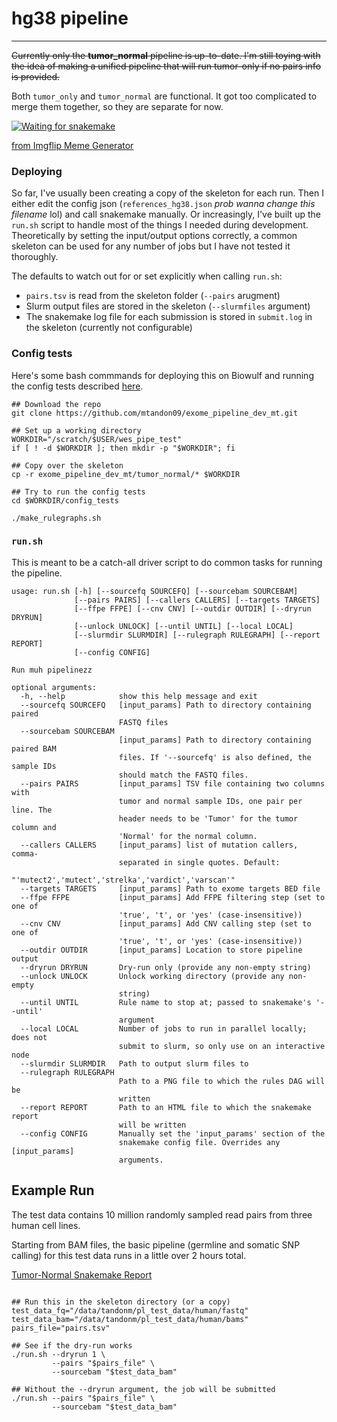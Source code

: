 # hg38 pipeline
-------------------------------------------------
~~Currently only the **tumor_normal** pipeline is up-to-date. I'm still toying with the idea of making a unified pipeline that will run tumor-only if no pairs info is provided.~~

Both `tumor_only` and `tumor_normal` are functional.  It got too complicated to merge them together, so they are separate for now.

<a href="https://imgflip.com/i/51zfhx"><img src="https://i.imgflip.com/51zfhx.jpg" title="Waiting for snakemake"/></a><div><a href="https://imgflip.com/memegenerator">from Imgflip Meme Generator</a></div>

### Deploying
So far, I've usually been creating a copy of the skeleton for each run. Then I either edit the config json (`references_hg38.json` *prob wanna change this filename* lol) and call snakemake manually. Or increasingly, I've built up the `run.sh` script to handle most of the things I needed during development.  Theoretically by setting the input/output options correctly, a common skeleton can be used for any number of jobs but I have not tested it thoroughly.

The defaults to watch out for or set explicitly when calling `run.sh`:
- `pairs.tsv` is read from the skeleton folder (`--pairs` arugment)
- Slurm output files are stored in the skeleton (`--slurmfiles` argument)
- The snakemake log file for each submission is stored in `submit.log` in the skeleton (currently not configurable)

### Config tests
Here's some bash commmands for deploying this on Biowulf and running the config tests described [here](https://github.com/mtandon09/exome_pipeline_dev_mt/tree/main/tumor_normal/config_tests).
```
## Download the repo
git clone https://github.com/mtandon09/exome_pipeline_dev_mt.git

## Set up a working directory
WORKDIR="/scratch/$USER/wes_pipe_test"
if [ ! -d $WORKDIR ]; then mkdir -p "$WORKDIR"; fi

## Copy over the skeleton
cp -r exome_pipeline_dev_mt/tumor_normal/* $WORKDIR

## Try to run the config tests
cd $WORKDIR/config_tests

./make_rulegraphs.sh

```

### `run.sh`
This is meant to be a catch-all driver script to do common tasks for running the pipeline.

```
usage: run.sh [-h] [--sourcefq SOURCEFQ] [--sourcebam SOURCEBAM]
              [--pairs PAIRS] [--callers CALLERS] [--targets TARGETS]
              [--ffpe FFPE] [--cnv CNV] [--outdir OUTDIR] [--dryrun DRYRUN]
              [--unlock UNLOCK] [--until UNTIL] [--local LOCAL]
              [--slurmdir SLURMDIR] [--rulegraph RULEGRAPH] [--report REPORT]
              [--config CONFIG]

Run muh pipelinezz

optional arguments:
  -h, --help            show this help message and exit
  --sourcefq SOURCEFQ   [input_params] Path to directory containing paired
                        FASTQ files
  --sourcebam SOURCEBAM
                        [input_params] Path to directory containing paired BAM
                        files. If '--sourcefq' is also defined, the sample IDs
                        should match the FASTQ files.
  --pairs PAIRS         [input_params] TSV file containing two columns with
                        tumor and normal sample IDs, one pair per line. The
                        header needs to be 'Tumor' for the tumor column and
                        'Normal' for the normal column.
  --callers CALLERS     [input_params] list of mutation callers, comma-
                        separated in single quotes. Default:
                        "'mutect2','mutect','strelka','vardict','varscan'"
  --targets TARGETS     [input_params] Path to exome targets BED file
  --ffpe FFPE           [input_params] Add FFPE filtering step (set to one of
                        'true', 't', or 'yes' (case-insensitive))
  --cnv CNV             [input_params] Add CNV calling step (set to one of
                        'true', 't', or 'yes' (case-insensitive))
  --outdir OUTDIR       [input_params] Location to store pipeline output
  --dryrun DRYRUN       Dry-run only (provide any non-empty string)
  --unlock UNLOCK       Unlock working directory (provide any non-empty
                        string)
  --until UNTIL         Rule name to stop at; passed to snakemake's '--until'
                        argument
  --local LOCAL         Number of jobs to run in parallel locally; does not
                        submit to slurm, so only use on an interactive node
  --slurmdir SLURMDIR   Path to output slurm files to
  --rulegraph RULEGRAPH
                        Path to a PNG file to which the rules DAG will be
                        written
  --report REPORT       Path to an HTML file to which the snakemake report
                        will be written
  --config CONFIG       Manually set the 'input_params' section of the
                        snakemake config file. Overrides any [input_params]
                        arguments.
```

## Example Run
The test data contains 10 million randomly sampled read pairs from three human cell lines.

Starting from BAM files, the basic pipeline (germline and somatic SNP calling) for this test data runs in a little over 2 hours total. 

[Tumor-Normal Snakemake Report](tumor_normal/skeleton/report.html)

```

## Run this in the skeleton directory (or a copy)
test_data_fq="/data/tandonm/pl_test_data/human/fastq"
test_data_bam="/data/tandonm/pl_test_data/human/bams"
pairs_file="pairs.tsv"

## See if the dry-run works
./run.sh --dryrun 1 \
         --pairs "$pairs_file" \
         --sourcebam "$test_data_bam"

## Without the --dryrun argument, the job will be submitted
./run.sh --pairs "$pairs_file" \
         --sourcebam "$test_data_bam"

```


